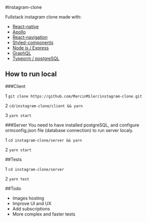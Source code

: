 #Instagram-clone

Fullstack instagram clone made with:

*   [React-native](https://facebook.github.io/react-native/)
*   [Apollo](https://www.apollographql.com/)
*   [React-navigation](https://reactnavigation.org/)
*   [Styled-components](https://www.styled-components.com/)
*   [Node js / Express ](https://expressjs.com/)
*   [GraphQL](https://graphql.org/)
*   [Typeorm / postgreSQL](http://typeorm.io/#/)

## How to run local

###Client

1 `git clone https://github.com/MarcinMiler/instagram-clone.git`

2 `cd/instagram-clone/client && yarn`

3 `yarn start`

###Server
You need to have installed postgreSQL, and configure ormconfig.json file (database connection) to run server localy.

1 `cd instagram-clone/server && yarn`

2 `yarn start`

##Tests

1 `cd instagram-clone/server`

2 `yarn test`

##Todo

*   Images hosting
*   Improve UI and UX
*   Add subscriptions
*   More complex and faster tests
